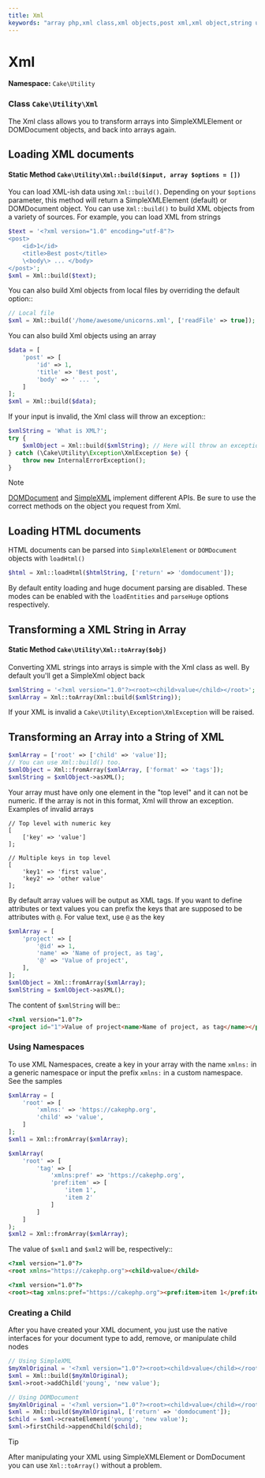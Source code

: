 ```yaml
---
title: Xml
keywords: "array php,xml class,xml objects,post xml,xml object,string url,string data,xml parser,php 5,bakery,constructor,php xml,cakephp,php file,unicorns,meth"
---
```


# Xml

**Namespace:** `Cake\Utility`

### Class `Cake\Utility\Xml`

The Xml class allows you to transform arrays into SimpleXMLElement or
DOMDocument objects, and back into arrays again.

## Loading XML documents

#### Static Method `Cake\Utility\Xml::build($input, array $options = [])`

You can load XML-ish data using `Xml::build()`. Depending on your
`$options` parameter, this method will return a SimpleXMLElement (default)
or DOMDocument object. You can use `Xml::build()` to build XML
objects from a variety of sources.  For example, you can load XML from
strings

```php
$text = '<?xml version="1.0" encoding="utf-8"?>
<post>
    <id>1</id>
    <title>Best post</title>
    \<body\> ... </body>
</post>';
$xml = Xml::build($text);

```

You can also build Xml objects from local files by overriding the default option::

```php
// Local file
$xml = Xml::build('/home/awesome/unicorns.xml', ['readFile' => true]);

```

You can also build Xml objects using an array

```php
$data = [
    'post' => [
        'id' => 1,
        'title' => 'Best post',
        'body' => ' ... ',
    ]
];
$xml = Xml::build($data);

```

If your input is invalid, the Xml class will throw an exception::

```php
$xmlString = 'What is XML?';
try {
    $xmlObject = Xml::build($xmlString); // Here will throw an exception
} catch (\Cake\Utility\Exception\XmlException $e) {
    throw new InternalErrorException();
}

```

> [!NOTE]
> [DOMDocument](https://php.net/domdocument) and
> [SimpleXML](https://php.net/simplexml) implement different APIs.
> Be sure to use the correct methods on the object you request from Xml.
>

## Loading HTML documents

HTML documents can be parsed into `SimpleXmlElement` or `DOMDocument`
objects with `loadHtml()`

```php
$html = Xml::loadHtml($htmlString, ['return' => 'domdocument']);

```

By default entity loading and huge document parsing are disabled. These modes
can be enabled with the `loadEntities` and `parseHuge` options respectively.

## Transforming a XML String in Array

#### Static Method `Cake\Utility\Xml::toArray($obj)`

Converting XML strings into arrays is simple with the Xml class as well. By
default you'll get a SimpleXml object back

```php
$xmlString = '<?xml version="1.0"?><root><child>value</child></root>';
$xmlArray = Xml::toArray(Xml::build($xmlString));

```

If your XML is invalid a `Cake\Utility\Exception\XmlException` will be raised.

## Transforming an Array into a String of XML

```php
$xmlArray = ['root' => ['child' => 'value']];
// You can use Xml::build() too.
$xmlObject = Xml::fromArray($xmlArray, ['format' => 'tags']);
$xmlString = $xmlObject->asXML();

```

Your array must have only one element in the "top level" and it can not be
numeric. If the array is not in this format, Xml will throw an exception.
Examples of invalid arrays

```
// Top level with numeric key
[
    ['key' => 'value']
];

// Multiple keys in top level
[
    'key1' => 'first value',
    'key2' => 'other value'
];

```

By default array values will be output as XML tags. If you want to define
attributes or text values you can prefix the keys that are supposed to be
attributes with `@`. For value text, use `@` as the key

```php
$xmlArray = [
    'project' => [
        '@id' => 1,
        'name' => 'Name of project, as tag',
        '@' => 'Value of project',
    ],
];
$xmlObject = Xml::fromArray($xmlArray);
$xmlString = $xmlObject->asXML();

```

The content of `$xmlString` will be::

```html
<?xml version="1.0"?>
<project id="1">Value of project<name>Name of project, as tag</name></project>

```

### Using Namespaces

To use XML Namespaces, create a key in your array with the name `xmlns:`
in a generic namespace or input the prefix `xmlns:` in a custom namespace. See
the samples

```php
$xmlArray = [
    'root' => [
        'xmlns:' => 'https://cakephp.org',
        'child' => 'value',
    ]
];
$xml1 = Xml::fromArray($xmlArray);

$xmlArray(
    'root' => [
        'tag' => [
            'xmlns:pref' => 'https://cakephp.org',
            'pref:item' => [
                'item 1',
                'item 2'
            ]
        ]
    ]
);
$xml2 = Xml::fromArray($xmlArray);

```

The value of `$xml1` and `$xml2` will be, respectively::

```html
<?xml version="1.0"?>
<root xmlns="https://cakephp.org"><child>value</child>

<?xml version="1.0"?>
<root><tag xmlns:pref="https://cakephp.org"><pref:item>item 1</pref:item><pref:item>item 2</pref:item></tag></root>

```

### Creating a Child

After you have created your XML document, you just use the native interfaces for
your document type to add, remove, or manipulate child nodes

```php
// Using SimpleXML
$myXmlOriginal = '<?xml version="1.0"?><root><child>value</child></root>';
$xml = Xml::build($myXmlOriginal);
$xml->root->addChild('young', 'new value');

// Using DOMDocument
$myXmlOriginal = '<?xml version="1.0"?><root><child>value</child></root>';
$xml = Xml::build($myXmlOriginal, ['return' => 'domdocument']);
$child = $xml->createElement('young', 'new value');
$xml->firstChild->appendChild($child);

```

> [!TIP]
> After manipulating your XML using SimpleXMLElement or DomDocument you can
> use `Xml::toArray()` without a problem.
>
